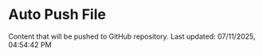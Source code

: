 # Auto Push File

Content that will be pushed to GitHub repository.
Last updated: 07/11/2025, 04:54:42 PM